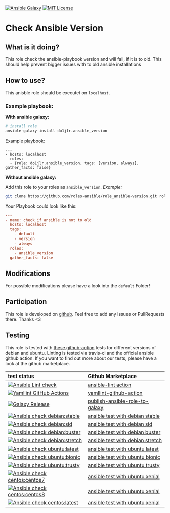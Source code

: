 [![Ansible Galaxy](https://raw.githubusercontent.com/roles-ansible/role_ansible-version/master/.github/galaxy.svg?sanitize=true)](https://galaxy.ansible.com/do1jlr/ansible_version/)  [![MIT License](https://raw.githubusercontent.com/roles-ansible/role_ansible-version/master/.github/license.svg?sanitize=true)](https://github.com/roles-ansible/role_ansible-version/blob/master/LICENSE)

 Check Ansible Version
========================

 What is it doing?
--------------

This role check the ansible-playbook version and will fail, if it is to old.
This should help prevent bigger issues with to old ansible installations

 How to use?
-----------
This anisble role should be executet on ``localhost``.

### Example playbook:
**With ansible galaxy:**

```bash
# install role
ansible-galaxy install do1jlr.ansible_version
```

Example playbook:
```
---
- hosts: localhost
  roles:
  - {role: do1jlr.ansible_version, tags: [version, always], gather_facts: false}
```

**Without ansible galaxy:**

Add this role to your roles as ``ansible_version``. *Example:*
```bash
git clone https://github.com/roles-ansible/role_ansible-version.git roles/ansible_version
```

Your Playbook could look like this:
```ini
---
- name: check if ansible is not to old
  hosts: localhost
  tags:
    - default
    - version
    - always
  roles:
    - ansible_version
  gather_facts: false
```

 Modifications
------------

For possible modifications please have a look into the ``default`` Folder!


 Participation
-------------
This role is developed on [github](https://github.com/roles-ansible/role_ansible-version.git).
Feel free to add any Issues or PullRequests there. Thanks <3


 Testing
---------
This role is tested with [these github-action](https://github.com/search?q=topic%3Acheck-ansible+topic%3Agithub-actions+org%3Aroles-ansible&type=Repositories) tests for different versions of debian and ubuntu. Linting is tested via travis-ci and the official ansible github action.
If you want to find out more about our tests, please have a look at the github marketplace.

| test status | Github Marketplace |
| :---------  | :----------------  |
| [![Ansible Lint check](https://github.com/roles-ansible/role_ansible-version/workflows/Ansible%20Lint%20check/badge.svg)](https://github.com/roles-ansible/role_ansible-version/actions?query=workflow%3A%22Ansible+Lint+check%22) | [ansible-lint action](https://github.com/marketplace/actions/ansible-lint) |
| [![Yamllint GitHub Actions](https://github.com/roles-ansible/role_ansible-version/actions/workflows/yamllint.yaml/badge.svg)](https://github.com/roles-ansible/role_ansible-version/actions/workflows/yamllint.yaml) | [yamllint-github-action](https://github.com/marketplace/actions/yamllint-github-action) |
| [![Galaxy Release](https://github.com/roles-ansible/role_ansible-version/actions/workflows/galaxy.yml/badge.svg)](https://github.com/roles-ansible/role_ansible-version/actions/workflows/galaxy.yml) | [publish-ansible-role-to-galaxy](https://github.com/marketplace/actions/publish-ansible-role-to-galaxy) |
| [![Ansible check debian:stable](https://github.com/roles-ansible/role_ansible-version/workflows/Ansible%20check%20debian:stable/badge.svg)](https://github.com/roles-ansible/role_ansible-version/actions?query=workflow%3A%22Ansible+check+debian%3Astable%22) | [ansible test with debian stable](https://github.com/marketplace/actions/check-ansible-debian-stable) |
| [![Ansible check debian:sid](https://github.com/roles-ansible/role_ansible-version/workflows/Ansible%20check%20debian:sid/badge.svg)](https://github.com/roles-ansible/role_ansible-version/actions?query=workflow%3A%22Ansible+check+debian%3Asid%22) | [ansible test with debian sid](https://github.com/marketplace/actions/check-ansible-debian-sid) |
| [![Ansible check debian:buster](https://github.com/roles-ansible/role_ansible-version/workflows/Ansible%20check%20debian:buster/badge.svg)](https://github.com/roles-ansible/role_ansible-version/actions?query=workflow%3A%22Ansible+check+debian%3Abuster%22) | [ansible test with debian buster](https://github.com/marketplace/actions/check-ansible-debian-buster) |
| [![Ansible check debian:stretch](https://github.com/roles-ansible/role_ansible-version/workflows/Ansible%20check%20debian:stretch/badge.svg)](https://github.com/roles-ansible/role_ansible-version/actions?query=workflow%3A%22Ansible+check+debian%3Astretch%22) | [ansible test with debian stretch](https://github.com/marketplace/actions/check-ansible-debian-stretch) |
| [![Ansible check ubuntu:latest](https://github.com/roles-ansible/role_ansible-version/workflows/Ansible%20check%20ubuntu:latest/badge.svg)](https://github.com/roles-ansible/role_ansible-version/actions?query=workflow%3A%22Ansible+check+ubuntu%3Alatest%22) | [ansible test with ubuntu latest](https://github.com/marketplace/actions/check-ansible-ubuntu-latest) |
| [![Ansible check ubuntu:bionic](https://github.com/roles-ansible/role_ansible-version/workflows/Ansible%20check%20ubuntu:bionic/badge.svg)](https://github.com/roles-ansible/role_ansible-version/actions?query=workflow%3A%22Ansible+check+ubuntu%3Abionic%22) | [ansible test with ubuntu bionic](https://github.com/marketplace/actions/check-ansible-ubuntu-bionic) |
| [![Ansible check ubuntu:trusty](https://github.com/roles-ansible/role_ansible-version/workflows/Ansible%20check%20ubuntu:trusty/badge.svg)](https://github.com/roles-ansible/role_ansible-version/actions?query=workflow%3A%22Ansible+check+ubuntu%3Atrusty%22) | [ansible test with ubuntu trusty](https://github.com/marketplace/actions/check-ansible-ubuntu-trusty) |
| [![Ansible check centos:centos7](https://github.com/roles-ansible/role_ansible-version/workflows/Ansible%20check%20centos:centos7/badge.svg)](https://github.com/roles-ansible/role_ansible-version/actions?query=workflow%3A%22Ansible+check+centos%3Acentos7%22) | [ansible test with ubuntu xenial](https://github.com/marketplace/actions/check-ansible-centos-centos7) |
| [![Ansible check centos:centos8](https://github.com/roles-ansible/role_ansible-version/workflows/Ansible%20check%20centos:centos8/badge.svg)](https://github.com/roles-ansible/role_ansible-version/actions?query=workflow%3A%22Ansible+check+centos%3Acentos8%22) | [ansible test with ubuntu xenial](https://github.com/marketplace/actions/check-ansible-centos-centos8) |
| [![Ansible check centos:latest](https://github.com/roles-ansible/role_ansible-version/workflows/Ansible%20check%20centos:latest/badge.svg)](https://github.com/roles-ansible/role_ansible-version/actions?query=workflow%3A%22Ansible+check+centos%3Alatest%22) | [ansible test with ubuntu xenial](https://github.com/marketplace/actions/check-ansible-centos-latest) |
